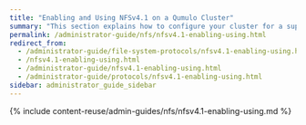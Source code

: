 ```yaml
---
title: "Enabling and Using NFSv4.1 on a Qumulo Cluster"
summary: "This section explains how to configure your cluster for a supported export configuration and enable or disable NFSv4.1 on your cluster."
permalink: /administrator-guide/nfs/nfsv4.1-enabling-using.html
redirect_from:
  - /administrator-guide/file-system-protocols/nfsv4.1-enabling-using.html
  - /nfsv4.1-enabling-using.html
  - /administrator-guide/nfsv4.1-enabling-using.html
  - /administrator-guide/protocols/nfsv4.1-enabling-using.html
sidebar: administrator_guide_sidebar
---
```


{% include content-reuse/admin-guides/nfs/nfsv4.1-enabling-using.md %}
